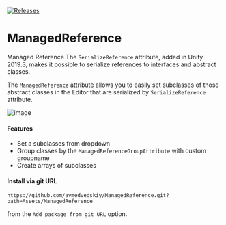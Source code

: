  [![Releases](https://img.shields.io/github/release/avmedvedskiy/ManagedReference.svg)](https://github.com/avmedvedskiy/ManagedReference/releases)
 
# ManagedReference
Managed Reference
The `SerializeReference` attribute, added in Unity 2019.3, makes it possible to serialize references to interfaces and abstract classes.

The `ManagedReference` attribute allows you to easily set subclasses of those abstract classes in the Editor that are serialized by `SerializeReference` attribute.

![image](https://user-images.githubusercontent.com/17832838/142038888-38576c65-41e5-4c00-b5f4-ecd7522af5ec.png)


#### Features
 - Set a subclasses from dropdown
 - Group classes by the `ManagedReferenceGroupAttribute` with custom groupname
 - Create arrays of subclasses

#### Install via git URL

`https://github.com/avmedvedskiy/ManagedReference.git?path=Assets/ManagedReference`

from the `Add package from git URL` option.
